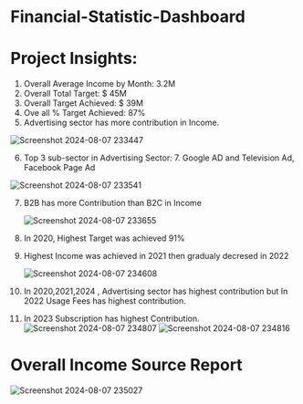 # Financial-Statistic-Dashboard
# Project Insights:
1. Overall Average Income by Month: 3.2M
2.  Overall Total Target: $ 45M
3. Overall Target Achieved: $ 39M
4. Ove all % Target Achieved: 87%
5. Advertising sector has more contribution in Income.
   
![Screenshot 2024-08-07 233447](https://github.com/user-attachments/assets/29083178-e1fa-4553-bf68-ffe1218b199e)

6. Top 3 sub-sector in Advertising Sector: 7. Google AD and Television Ad, Facebook Page Ad

 ![Screenshot 2024-08-07 233541](https://github.com/user-attachments/assets/6aa9b17f-d2cf-4ca3-a43d-f27a6f07b41d)

7. B2B has more Contribution than B2C in Income

    ![Screenshot 2024-08-07 233655](https://github.com/user-attachments/assets/fcaa8cf5-23e2-42d2-a201-56700fe0446a)

 8. In 2020,  Highest Target was achieved 91%
 9. Highest Income was achieved in 2021 then gradualy decresed in 2022

     ![Screenshot 2024-08-07 234608](https://github.com/user-attachments/assets/75e6ca8a-e733-41f2-a0db-969e4b695fe6)

     
 10. In 2020,2021,2024 , Advertising sector has   highest contribution but In 2022 Usage Fees has highest contribution.
 11. In 2023 Subscription has highest Contribution.
     ![Screenshot 2024-08-07 234807](https://github.com/user-attachments/assets/110b0ad4-dac1-438c-b2f6-443a3075b325)
![Screenshot 2024-08-07 234816](https://github.com/user-attachments/assets/e07daabd-55d1-4215-bd13-dd1641508e8c)

# Overall Income Source Report
![Screenshot 2024-08-07 235027](https://github.com/user-attachments/assets/b5a0a857-62e0-4ba7-9feb-ff02e70fc96c)


  

